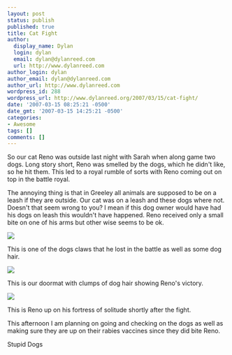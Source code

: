 ```yaml
---
layout: post
status: publish
published: true
title: Cat Fight
author:
  display_name: Dylan
  login: dylan
  email: dylan@dylanreed.com
  url: http://www.dylanreed.com
author_login: dylan
author_email: dylan@dylanreed.com
author_url: http://www.dylanreed.com
wordpress_id: 288
wordpress_url: http://www.dylanreed.org/2007/03/15/cat-fight/
date: '2007-03-15 08:25:21 -0500'
date_gmt: '2007-03-15 14:25:21 -0500'
categories:
- Awesome
tags: []
comments: []
---
```

<p>So our cat Reno was outside last night with Sarah when along game two dogs. Long story short, Reno was smelled by the dogs, which he didn't like, so he hit them. This led to a royal rumble of sorts with Reno coming out on top in the battle royal.</p>
<p>The annoying thing is that in Greeley all animals are supposed to be on a leash if they are outside. Our cat was on a leash and these dogs where not. Doesn't that seem wrong to you? I mean if this dog owner would have had his dogs on leash this wouldn't have happened. Reno received only a small bite on one of his arms but other wise seems to be ok.</p>
<p><img src="http:&#47;&#47;farm1.static.flickr.com&#47;173&#47;421717896_8be398ffe3.jpg?v=0" &#47;></p>
<p>This is one of the dogs claws that he lost in the battle as well as some dog hair.</p>
<p><img src="http:&#47;&#47;farm1.static.flickr.com&#47;129&#47;421718493_5f1f1aed09.jpg?v=0" &#47;></p>
<p>This is our doormat with clumps of dog hair showing Reno's victory.</p>
<p><img src="http:&#47;&#47;farm1.static.flickr.com&#47;145&#47;421717472_45345165d4.jpg?v=0" &#47;></p>
<p>This is Reno up on his fortress of solitude shortly after the fight.</p>
<p>This afternoon I am planning on going and checking on the dogs as well as making sure they are up on their rabies vaccines since they did bite Reno.</p>
<p>Stupid Dogs</p>
